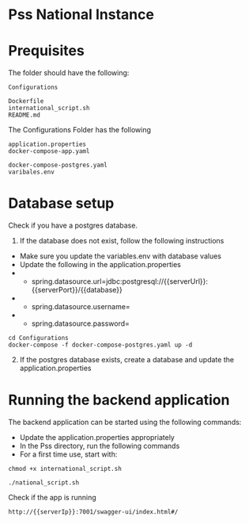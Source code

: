 # Pss National Instance

# Prequisites
The folder should have the following:
```shell
Configurations

Dockerfile
international_script.sh
README.md
```

The Configurations Folder has the following
```shell
application.properties
docker-compose-app.yaml

docker-compose-postgres.yaml
varibales.env
```

# Database setup
Check if you have a postgres database.

1. If the database does not exist, follow the following instructions

- Make sure you update the variables.env with database values
- Update the following in the application.properties
- - spring.datasource.url=jdbc:postgresql://{{serverUrl}}:{{serverPort}}/{{database}}
- - spring.datasource.username=
- - spring.datasource.password=

```shell
cd Configurations
docker-compose -f docker-compose-postgres.yaml up -d
```

2. If the postgres database exists, create a database and update the application.properties

# Running the backend application

The backend application can be started using the following commands:

- Update the application.properties appropriately
- In the Pss directory, run the following commands
- For a first time use, start with:

```shell
chmod +x international_script.sh 
```

```
./national_script.sh
```

Check if the app is running
```
http://{{serverIp}}:7001/swagger-ui/index.html#/
```



